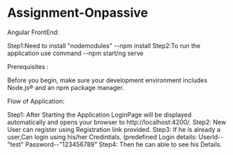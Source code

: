 # Assignment-Onpassive

Angular FrontEnd:

Step1:Need to install "nodemodules" --npm install
Step2:To run the application use command --npm start/ng serve

Prerequisites :

Before you begin, make sure your development environment includes Node.js® and an npm package manager.

Flow of Application:

Step1: After Starting the Application LoginPage will be displayed automatically and opens your browser to http://localhost:4200/.
Step2: New User can register using Registration link provided.
Step3: If he is already a user,Can login using his/her Credintials.
             (predefined Login details: UserId--"test" Password--"123456789"
Step4: Then he can able to see his Details.



 













